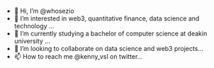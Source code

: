 - 👋 Hi, I’m @whosezio
- 👀 I’m interested in web3, quantitative finance, data science and technology ...
- 🌱 I’m currently studying a bachelor of computer science at deakin university ...
- 💞️ I’m looking to collaborate on data science and web3 projects...
- 📫 How to reach me @kenny_vsl on twitter...

<!---
whosezio/whosezio is a ✨ special ✨ repository because its `README.md` (this file) appears on your GitHub profile.
You can click the Preview link to take a look at your changes.
--->
